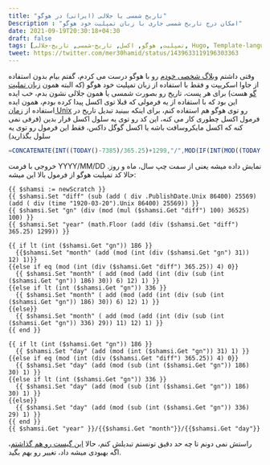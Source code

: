 ```yaml
---
title: "تاریخ شمسی یا جلالی (ایرانی) در هوگو"
Description : "امکان درج تاریخ شمسی جاری با زبان تمپلیت خود هوگو"
date: 2021-09-19T20:30:18+04:30
draft: false
tags: [تمپلیت, هوگو, اکسل, تاریخ-شمسی, تاریخ-جلالی, Hugo, Template-language]
tweet: https://twitter.com/mer30hamid/status/1439633119196303363
---
```


وقتی داشتم [وبلاگ شخصی خودم](https://www.hamid-kord.ir/) رو با هوگو درست می کردم، گفتم بیام بدون استفاده از جاوا اسکریپت و فقط با استفاده از زبان تمپلیت خود هوگو (که البته همون [زبان تملیت گو](https://gohugo.io/templates/introduction/) هست) برای هر پست، تاریخ رو بصورت شمسی یا همون جلالی نشون بدم، خب ایده این بود که با استفاده از یه فرمولی که قبلا توی اکسل پیدا کرده بودم، همون ایده استفاده از [زمان Unix](https://fa.wikipedia.org/wiki/%D8%B3%D8%A7%D8%B9%D8%AA_%DB%8C%D9%88%D9%86%DB%8C%DA%A9%D8%B3) رو توی هوگو هم استفاده کنم، برای اینکه ببینید تبدیل تاریخ در فرمول اکسل چطوری کار می کنه، این کد رو توی یه سلول اکسل قرار بدین (فرفی نمی کنه که اکسل مایکروسافت باشه یا اکسل گوگل داکس، فقط این فرمول رو توی یه سلول بگذارید)



```javascript
=CONCATENATE(INT((TODAY()-7385)/365.25)+1299,"/",MOD(IF(INT(MOD((TODAY()-7385)*100,36525)/100)<186,INT(INT(MOD((TODAY()-7385)*100,36525)/100)/31),IF(MOD(INT((TODAY()-7385)/365.25),4)=0,INT((INT(MOD((TODAY()-7385)*100,36525)/100)-186)/30)+6,IF(INT(MOD((TODAY()-7385)*100,36525)/100)<336,INT((INT(MOD((TODAY()-7385)*100,36525)/100)-186)/30)+6,INT((INT(MOD((TODAY()-7385)*100,36525)/100)-336)/29)+11))),12)+1,"/",IF(INT(MOD((TODAY()-7385)*100,36525)/100)<186,MOD(INT(MOD((TODAY()-7385)*100,36525)/100),31)+1,IF(MOD(INT((TODAY()-7385)/365.25),4)=0,MOD(INT(MOD((TODAY()-7385)*100,36525)/100)-186,30)+1,IF(INT(MOD((TODAY()-7385)*100,36525)/100)<336,MOD(INT(MOD((TODAY()-7385)*100,36525)/100)-186,30)+1,MOD(INT(MOD((TODAY()-7385)*100,36525)/100)-336,29)+1))))
```

خروجی با فرمت YYYY/MM/DD نمایش داده میشه یعنی از سمت چپ سال، ماه و روز. حالا کد تمپلیت هوگو از فرمول بالا این میشه:

```twig
{{ $shamsi := newScratch }}
{{ $shamsi.Set "diff" (sub (add ( div .PublishDate.Unix 86400) 25569) (add ( div (time "1920-03-20").Unix 86400) 25569)) }}
{{ $shamsi.Set "gn" (div (mod (mul ($shamsi.Get "diff") 100) 36525) 100) }}
{{ $shamsi.Set "year" (math.Floor (add (div ($shamsi.Get "diff") 365.25) 1299)) }}

{{ if lt (int ($shamsi.Get "gn")) 186 }}
  {{$shamsi.Set "month" (add (mod (int (div ($shamsi.Get "gn") 31)) 12) 1)}}
{{else if eq (mod (int (div ($shamsi.Get "diff") 365.25)) 4) 0}}
  {{ $shamsi.Set "month" ( add (mod (add (int (div (sub (int ($shamsi.Get "gn")) 186) 30)) 6) 12) 1) }}
{{else if lt (int ($shamsi.Get "gn")) 336 }}
  {{ $shamsi.Set "month" ( add (mod (add (int (div (sub (int ($shamsi.Get "gn")) 186) 30)) 6) 12) 1) }}
{{else}}
  {{ $shamsi.Set "month" ( add (mod (add (int (div (sub (int ($shamsi.Get "gn")) 336) 29)) 11) 12) 1) }}
{{ end }}

{{ if lt (int ($shamsi.Get "gn")) 186 }}
  {{ $shamsi.Set "day" (add (mod (int ($shamsi.Get "gn")) 31) 1) }}
{{else if eq (mod (int (div ($shamsi.Get "diff") 365.25)) 4) 0}}
  {{ $shamsi.Set "day" (add (mod (sub (int ($shamsi.Get "gn")) 186) 30) 1) }}
{{else if lt (int ($shamsi.Get "gn")) 336 }}
  {{ $shamsi.Set "day" (add (mod (sub (int ($shamsi.Get "gn")) 186) 30) 1) }}
{{else}}
  {{ $shamsi.Set "day" (add (mod (sub (int ($shamsi.Get "gn")) 336) 29) 1) }}
{{ end }}
{{ $shamsi.Get "year" }}/{{$shamsi.Get "month"}}/{{$shamsi.Get "day"}}
```

راستش نمی دونم تا چه حد دقیق تونستم تبدیلش کنم، حالا [این گیست رو هم گذاشتم](https://gist.github.com/mer30hamid/e178b58f3a0959e3a4b40d12c74d7cf4)، اگه بهبودی میشه داد، تغییر رو بهم بگید.





